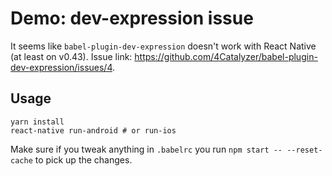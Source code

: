 # Demo: dev-expression issue

It seems like `babel-plugin-dev-expression` doesn't work with React Native (at least on v0.43).
Issue link: https://github.com/4Catalyzer/babel-plugin-dev-expression/issues/4.

## Usage

```console
yarn install
react-native run-android # or run-ios
```

Make sure if you tweak anything in `.babelrc` you run `npm start -- --reset-cache` to pick up the changes.
